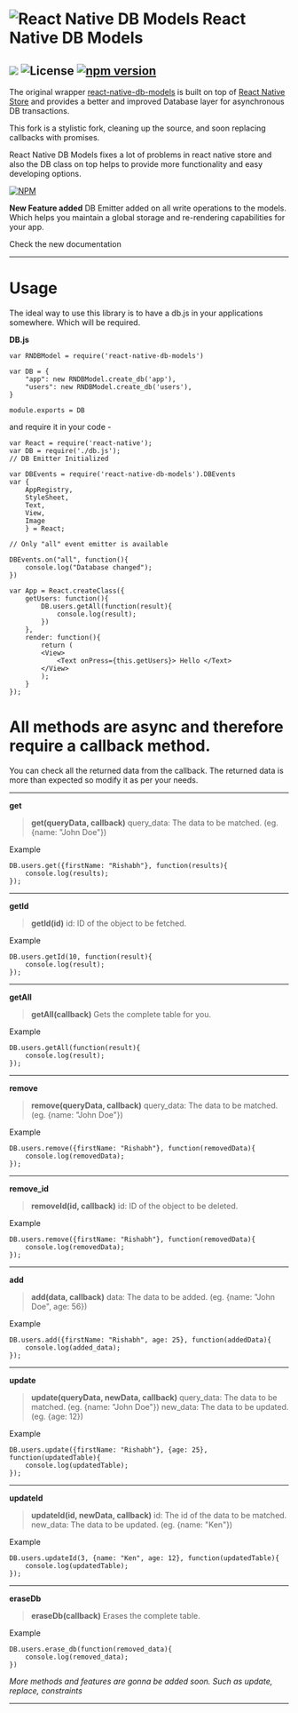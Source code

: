 ![React Native DB Models](http://i58.tinypic.com/2akiqee.png) React Native DB Models
===================
![](https://travis-ci.org/darkrishabh/react-native-db-models.svg?branch=master) ![License](https://img.shields.io/badge/License-MIT-yellowgreen.svg)  [![npm version](https://badge.fury.io/js/react-native-db-models.svg)](http://badge.fury.io/js/react-native-db-models)
----------


The original wrapper [react-native-db-models](https://github.com/darkrishabh/react-native-db-models) is built on top of [React Native Store](https://github.com/thewei/react-native-store) and provides a better and improved Database layer for asynchronous DB transactions.

This fork is a stylistic fork, cleaning up the source, and soon replacing callbacks with promises.

React Native DB Models fixes a lot of problems in react native store and also the DB class on top helps to provide more functionality and easy developing options.

[![NPM](https://nodei.co/npm/react-native-db-models.png?downloads=true&downloadRank=true&stars=true)](https://nodei.co/npm/react-native-db-models/)

**New Feature added**
DB Emitter added on all write operations to the models. Which helps you maintain a global storage and re-rendering capabilities for your app.

Check the new documentation

----------
Usage
======================

The ideal way to use this library is to have a db.js in your applications somewhere. Which will be required.

**DB.js**
```
var RNDBModel = require('react-native-db-models')

var DB = {
    "app": new RNDBModel.create_db('app'),
    "users": new RNDBModel.create_db('users'),
}

module.exports = DB
```
and require it in your code -

```
var React = require('react-native');
var DB = require('./db.js');
// DB Emitter Initialized

var DBEvents = require('react-native-db-models').DBEvents
var {
    AppRegistry,
    StyleSheet,
    Text,
    View,
    Image
    } = React;

// Only "all" event emitter is available

DBEvents.on("all", function(){
	console.log("Database changed");
})

var App = React.createClass({
	getUsers: function(){
		DB.users.getAll(function(result){
			console.log(result);
		})
	},
	render: function(){
		return (
		<View>
			<Text onPress={this.getUsers}> Hello </Text>
		</View>
		);
	}
});
```
All methods are async and therefore require a callback method.
======================
You can check all the returned data from the callback. The returned data is more than expected so modify it as per your needs.

----------
**get**

> **get(queryData, callback)**
> query_data: The data to be matched. (eg. {name: "John Doe"})

Example
```
DB.users.get({firstName: "Rishabh"}, function(results){
	console.log(results);
});
```
----------
**getId**

> **getId(id)**
> id: ID of the object to be fetched.

Example
```
DB.users.getId(10, function(result){
	console.log(result);
});
```

----------
**getAll**

> **getAll(callback)**
> Gets the complete table for you.

Example

```
DB.users.getAll(function(result){
	console.log(result);
});
```

----------
**remove**

> **remove(queryData, callback)**
> query_data: The data to be matched. (eg. {name: "John Doe"})

Example
```
DB.users.remove({firstName: "Rishabh"}, function(removedData){
	console.log(removedData);
});
```

----------
**remove_id**

> **removeId(id, callback)**
> id: ID of the object to be deleted.

Example
```
DB.users.remove({firstName: "Rishabh"}, function(removedData){
	console.log(removedData);
});
```
----------
**add**

> **add(data, callback)**
> data: The data to be added. (eg. {name: "John Doe", age: 56})

Example
```
DB.users.add({firstName: "Rishabh", age: 25}, function(addedData){
	console.log(added_data);
});
```


----------
**update**

> **update(queryData, newData, callback)**
> query_data: The data to be matched. (eg. {name: "John Doe"})
> new_data: The data to be updated. (eg. {age: 12})

Example
```
DB.users.update({firstName: "Rishabh"}, {age: 25}, function(updatedTable){
	console.log(updatedTable);
});
```

----------
**updateId**

> **updateId(id, newData, callback)**
> id: The id of the data to be matched.
> new_data: The data to be updated. (eg. {name: "Ken"})

Example
```
DB.users.updateId(3, {name: "Ken", age: 12}, function(updatedTable){
	console.log(updatedTable);
});
```
----------
**eraseDb**

> **eraseDb(callback)**
> Erases the complete table.

Example
```
DB.users.erase_db(function(removed_data){
	console.log(removed_data);
})
```


 *More methods and features are gonna be added soon. Such as update, replace, constraints*

----------
